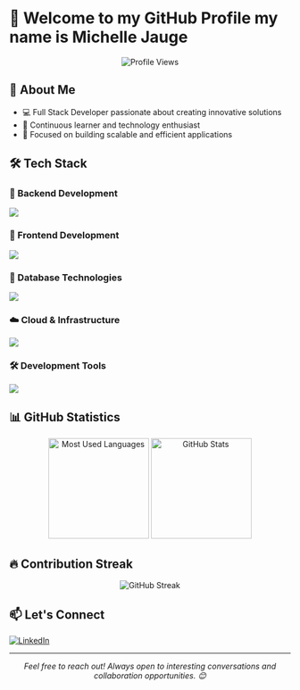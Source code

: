 # 👋 Welcome to my GitHub Profile my name is Michelle Jauge

<div align="center">
  <img src="https://komarev.com/ghpvc/?username=michel-j-j&color=blueviolet&style=for-the-badge" alt="Profile Views"/>
</div>

## 🚀 About Me

- 💻 Full Stack Developer passionate about creating innovative solutions
- 🌱 Continuous learner and technology enthusiast
- 🎯 Focused on building scalable and efficient applications 

## 🛠️ Tech Stack

### 🔹 Backend Development
<p>
  <a href="https://skillicons.dev">
    <img src="https://skillicons.dev/icons?i=php,laravel,java,nodejs,py,spring,express,nestjs,solidity" />
  </a>
</p>

### 🔸 Frontend Development
<p>
  <a href="https://skillicons.dev">
    <img src="https://skillicons.dev/icons?i=ts,js,react,nextjs,tailwind" />
  </a>
</p>

### 💾 Database Technologies
<p>
  <a href="https://skillicons.dev">
    <img src="https://skillicons.dev/icons?i=mongodb,mysql,postgresql" />
  </a>
</p>

### ☁️ Cloud & Infrastructure
<p>
  <a href="https://skillicons.dev">
    <img src="https://skillicons.dev/icons?i=aws,cloudflare" />
  </a>
</p>

### 🛠️ Development Tools
<p>
  <a href="https://skillicons.dev">
    <img src="https://skillicons.dev/icons?i=git,github,docker,idea,vscode,postman,linux,ps" />
  </a>
</p>

## 📊 GitHub Statistics

<div align="center">
  <img height="180em" src="https://github-readme-stats.vercel.app/api/top-langs?username=michel-j-j&show_icons=true&theme=tokyonight&locale=en&hide=jupyter%20notebook,lex&langs_count=8" alt="Most Used Languages"/>
  
  <img height="180em" src="https://github-readme-stats.vercel.app/api?username=michel-j-j&show_icons=true&theme=tokyonight&locale=en" alt="GitHub Stats"/>
</div>

## 🔥 Contribution Streak

<div align="center">
  <img src="https://github-readme-streak-stats.herokuapp.com/?user=michel-j-j&theme=tokyonight" alt="GitHub Streak"/>
</div>

## 📫 Let's Connect

[![LinkedIn](https://img.shields.io/badge/-LinkedIn-0077B5?style=for-the-badge&logo=linkedin&logoColor=white)](https://linkedin.com/in/michelle-jauge-689999194)

---
<div align="center">
  <em>Feel free to reach out! Always open to interesting conversations and collaboration opportunities. 😊</em>
</div>
